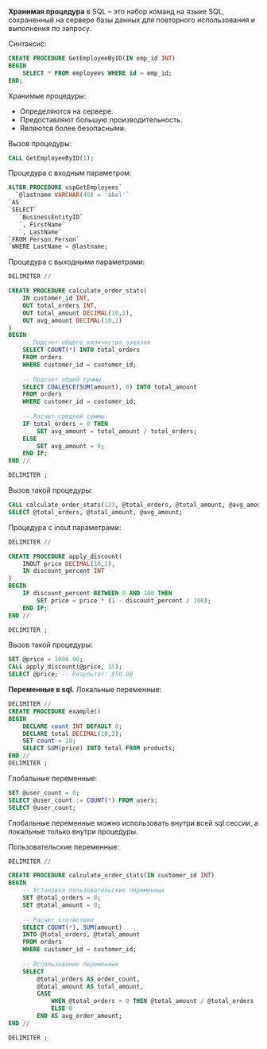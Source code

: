 **Хранимая процедура** в SQL – это набор команд на языке SQL, сохраненный на сервере базы данных для повторного использования и выполнения по запросу.

Синтаксис:
```sql
CREATE PROCEDURE GetEmployeeByID(IN emp_id INT)
BEGIN
    SELECT * FROM employees WHERE id = emp_id;
END;
```

Хранимые процедуры:
- Определяются на сервере.
- Предоставляют большую производительность.
- Являются более безопасными.

Вызов процедуры:
```sql
CALL GetEmployeeByID(1);
```

Процедура с входным параметром:
```sql
ALTER PROCEDURE uspGetEmployees` 
  `@lastname VARCHAR(40) = 'abel'`
`AS`
`SELECT`
   `BusinessEntityID`
   `, FirstName`
   `, LastName`
`FROM Person.Person`
`WHERE LastName = @lastname;
```

Процедура с выходными параметрами: 
```sql
DELIMITER //

CREATE PROCEDURE calculate_order_stats(
    IN customer_id INT,
    OUT total_orders INT,
    OUT total_amount DECIMAL(10,2),
    OUT avg_amount DECIMAL(10,2)
)
BEGIN
    -- Подсчет общего количества заказов
    SELECT COUNT(*) INTO total_orders
    FROM orders 
    WHERE customer_id = customer_id;
    
    -- Подсчет общей суммы
    SELECT COALESCE(SUM(amount), 0) INTO total_amount
    FROM orders 
    WHERE customer_id = customer_id;
    
    -- Расчет средней суммы
    IF total_orders > 0 THEN
        SET avg_amount = total_amount / total_orders;
    ELSE
        SET avg_amount = 0;
    END IF;
END //

DELIMITER ;
```

Вызов такой процедуры:
```sql
CALL calculate_order_stats(123, @total_orders, @total_amount, @avg_amount);
SELECT @total_orders, @total_amount, @avg_amount;
```

Процедура с inout параметрами:

```sql
DELIMITER //

CREATE PROCEDURE apply_discount(
    INOUT price DECIMAL(10,2),
    IN discount_percent INT
)
BEGIN
    IF discount_percent BETWEEN 0 AND 100 THEN
        SET price = price * (1 - discount_percent / 100);
    END IF;
END //

DELIMITER ;
```

Вызов такой процедуры:
```sql
SET @price = 1000.00;
CALL apply_discount(@price, 15);
SELECT @price; -- Результат: 850.00
```


**Переменные в sql.**
Локальные переменные:
```sql
DELIMITER //
CREATE PROCEDURE example()
BEGIN
    DECLARE count INT DEFAULT 0;
    DECLARE total DECIMAL(10,2);
    SET count = 10;
    SELECT SUM(price) INTO total FROM products;
END //
DELIMITER ;
```

Глобальные переменные:
```sql
SET @user_count = 0;
SELECT @user_count := COUNT(*) FROM users;
SELECT @user_count;
```

Глобальные переменные можно использовать внутри всей sql сессии, а локальные только внутри процедуры.

Пользовательские переменные:
```sql
DELIMITER //

CREATE PROCEDURE calculate_order_stats(IN customer_id INT)
BEGIN
    -- Установка пользовательских переменных
    SET @total_orders = 0;
    SET @total_amount = 0;
    
    -- Расчет статистики
    SELECT COUNT(*), SUM(amount) 
    INTO @total_orders, @total_amount
    FROM orders 
    WHERE customer_id = customer_id;
    
    -- Использование переменных
    SELECT 
        @total_orders AS order_count,
        @total_amount AS total_amount,
        CASE 
            WHEN @total_orders > 0 THEN @total_amount / @total_orders
            ELSE 0 
        END AS avg_order_amount;
END //

DELIMITER ;
```
